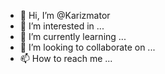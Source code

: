- 👋 Hi, I’m @Karizmator
- 👀 I’m interested in ...
- 🌱 I’m currently learning ...
- 💞️ I’m looking to collaborate on ...
- 📫 How to reach me ...

<!---
Karizmator/Karizmator is a ✨ special ✨ repository because its `README.md` (this file) appears on your GitHub profile.
You can click the Preview link to take a look at your changes.
--->
